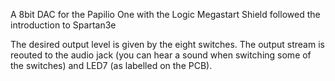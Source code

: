 A 8bit DAC for the Papilio One with the Logic Megastart Shield followed the introduction to Spartan3e

The desired output level is given by the eight switches. The output stream is reouted to the audio jack (you can hear a sound when switching some of the switches) and LED7 (as labelled on the PCB).
